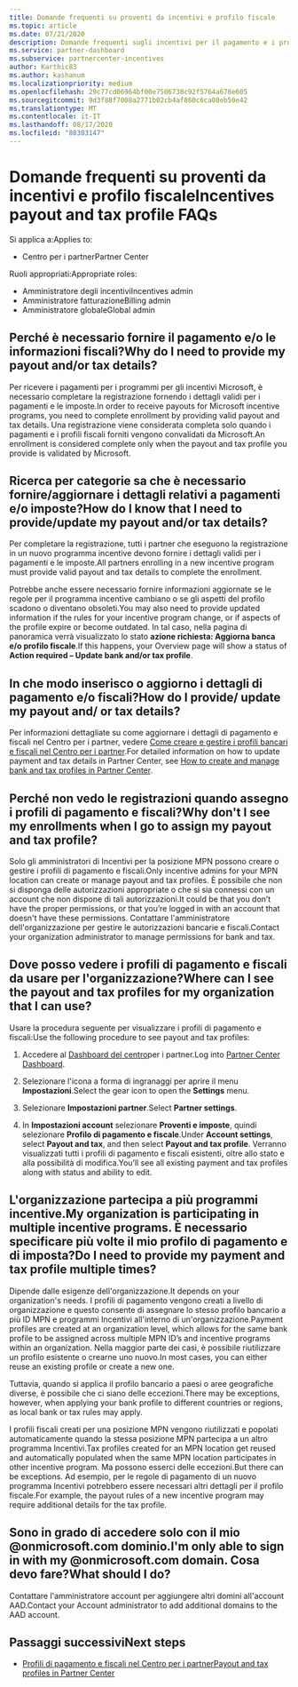 ```yaml
---
title: Domande frequenti su proventi da incentivi e profilo fiscale
ms.topic: article
ms.date: 07/21/2020
description: Domande frequenti sugli incentivi per il pagamento e i profili fiscali.
ms.service: partner-dashboard
ms.subservice: partnercenter-incentives
author: Karthic83
ms.author: kashanum
ms.localizationpriority: medium
ms.openlocfilehash: 29c77cd06964bf00e7506738c92f5764a678e605
ms.sourcegitcommit: 9d3f88f7008a2771b02cb4af860c6ca00eb50e42
ms.translationtype: MT
ms.contentlocale: it-IT
ms.lasthandoff: 08/17/2020
ms.locfileid: "88303147"
---
```

# <a name="incentives-payout-and-tax-profile-faqs"></a><span data-ttu-id="9a573-103">Domande frequenti su proventi da incentivi e profilo fiscale</span><span class="sxs-lookup"><span data-stu-id="9a573-103">Incentives payout and tax profile FAQs</span></span>

<span data-ttu-id="9a573-104">Si applica a:</span><span class="sxs-lookup"><span data-stu-id="9a573-104">Applies to:</span></span>

- <span data-ttu-id="9a573-105">Centro per i partner</span><span class="sxs-lookup"><span data-stu-id="9a573-105">Partner Center</span></span>

<span data-ttu-id="9a573-106">Ruoli appropriati:</span><span class="sxs-lookup"><span data-stu-id="9a573-106">Appropriate roles:</span></span>

- <span data-ttu-id="9a573-107">Amministratore degli incentivi</span><span class="sxs-lookup"><span data-stu-id="9a573-107">Incentives admin</span></span>
- <span data-ttu-id="9a573-108">Amministratore fatturazione</span><span class="sxs-lookup"><span data-stu-id="9a573-108">Billing admin</span></span>
- <span data-ttu-id="9a573-109">Amministratore globale</span><span class="sxs-lookup"><span data-stu-id="9a573-109">Global admin</span></span>

## <a name="why-do-i-need-to-provide-my-payout-andor-tax-details"></a><span data-ttu-id="9a573-110">Perché è necessario fornire il pagamento e/o le informazioni fiscali?</span><span class="sxs-lookup"><span data-stu-id="9a573-110">Why do I need to provide my payout and/or tax details?</span></span>

<span data-ttu-id="9a573-111">Per ricevere i pagamenti per i programmi per gli incentivi Microsoft, è necessario completare la registrazione fornendo i dettagli validi per i pagamenti e le imposte.</span><span class="sxs-lookup"><span data-stu-id="9a573-111">In order to receive payouts for Microsoft incentive programs, you need to complete enrollment by providing valid payout and tax details.</span></span> <span data-ttu-id="9a573-112">Una registrazione viene considerata completa solo quando i pagamenti e i profili fiscali forniti vengono convalidati da Microsoft.</span><span class="sxs-lookup"><span data-stu-id="9a573-112">An enrollment is considered complete only when the payout and tax profile you provide is validated by Microsoft.</span></span>

## <a name="how-do-i-know-that-i-need-to-provideupdate-my-payout-andor-tax-details"></a><span data-ttu-id="9a573-113">Ricerca per categorie sa che è necessario fornire/aggiornare i dettagli relativi a pagamenti e/o imposte?</span><span class="sxs-lookup"><span data-stu-id="9a573-113">How do I know that I need to provide/update my payout and/or tax details?</span></span>

<span data-ttu-id="9a573-114">Per completare la registrazione, tutti i partner che eseguono la registrazione in un nuovo programma incentive devono fornire i dettagli validi per i pagamenti e le imposte.</span><span class="sxs-lookup"><span data-stu-id="9a573-114">All partners enrolling in a new incentive program must provide valid payout and tax details to complete the enrollment.</span></span>

<span data-ttu-id="9a573-115">Potrebbe anche essere necessario fornire informazioni aggiornate se le regole per il programma incentive cambiano o se gli aspetti del profilo scadono o diventano obsoleti.</span><span class="sxs-lookup"><span data-stu-id="9a573-115">You may also need to provide updated information if the rules for your incentive program change, or if aspects of the profile expire or become outdated.</span></span> <span data-ttu-id="9a573-116">In tal caso, nella pagina di panoramica verrà visualizzato lo stato **azione richiesta: Aggiorna banca e/o profilo fiscale**.</span><span class="sxs-lookup"><span data-stu-id="9a573-116">If this happens, your Overview page will show a status of **Action required – Update bank and/or tax profile**.</span></span>

## <a name="how-do-i-provide-update-my-payout-and-or-tax-details"></a><span data-ttu-id="9a573-117">In che modo inserisco o aggiorno i dettagli di pagamento e/o fiscali?</span><span class="sxs-lookup"><span data-stu-id="9a573-117">How do I provide/ update my payout and/ or tax details?</span></span>

<span data-ttu-id="9a573-118">Per informazioni dettagliate su come aggiornare i dettagli di pagamento e fiscali nel Centro per i partner, vedere [Come creare e gestire i profili bancari e fiscali nel Centro per i partner](https://support.microsoft.com/help/4524534/how-to-create-and-manage-bank-and-tax-profiles-in-partner-center).</span><span class="sxs-lookup"><span data-stu-id="9a573-118">For detailed information on how to update payment and tax details in Partner Center, see [How to create and manage bank and tax profiles in Partner Center](https://support.microsoft.com/help/4524534/how-to-create-and-manage-bank-and-tax-profiles-in-partner-center).</span></span>

## <a name="why-dont-i-see-my-enrollments-when-i-go-to-assign-my-payout-and-tax-profile"></a><span data-ttu-id="9a573-119">Perché non vedo le registrazioni quando assegno i profili di pagamento e fiscali?</span><span class="sxs-lookup"><span data-stu-id="9a573-119">Why don't I see my enrollments when I go to assign my payout and tax profile?</span></span>

<span data-ttu-id="9a573-120">Solo gli amministratori di Incentivi per la posizione MPN possono creare o gestire i profili di pagamento e fiscali.</span><span class="sxs-lookup"><span data-stu-id="9a573-120">Only incentive admins for your MPN location can create or manage payout and tax profiles.</span></span> <span data-ttu-id="9a573-121">È possibile che non si disponga delle autorizzazioni appropriate o che si sia connessi con un account che non dispone di tali autorizzazioni.</span><span class="sxs-lookup"><span data-stu-id="9a573-121">It could be that you don’t have the proper permissions, or that you’re logged in with an account that doesn't have these permissions.</span></span> <span data-ttu-id="9a573-122">Contattare l'amministratore dell'organizzazione per gestire le autorizzazioni bancarie e fiscali.</span><span class="sxs-lookup"><span data-stu-id="9a573-122">Contact your organization administrator to manage permissions for bank and tax.</span></span>

## <a name="where-can-i-see-the-payout-and-tax-profiles-for-my-organization-that-i-can-use"></a><span data-ttu-id="9a573-123">Dove posso vedere i profili di pagamento e fiscali da usare per l'organizzazione?</span><span class="sxs-lookup"><span data-stu-id="9a573-123">Where can I see the payout and tax profiles for my organization that I can use?</span></span>

<span data-ttu-id="9a573-124">Usare la procedura seguente per visualizzare i profili di pagamento e fiscali:</span><span class="sxs-lookup"><span data-stu-id="9a573-124">Use the following procedure to see payout and tax profiles:</span></span>

1. <span data-ttu-id="9a573-125">Accedere al [Dashboard del centro](https://partner.microsoft.com/dashboard)per i partner.</span><span class="sxs-lookup"><span data-stu-id="9a573-125">Log into [Partner Center Dashboard](https://partner.microsoft.com/dashboard).</span></span>

2. <span data-ttu-id="9a573-126">Selezionare l'icona a forma di ingranaggi per aprire il menu **Impostazioni**.</span><span class="sxs-lookup"><span data-stu-id="9a573-126">Select the gear icon to open the **Settings** menu.</span></span>

3. <span data-ttu-id="9a573-127">Selezionare **Impostazioni partner**.</span><span class="sxs-lookup"><span data-stu-id="9a573-127">Select **Partner settings**.</span></span>

4. <span data-ttu-id="9a573-128">In **Impostazioni account** selezionare **Proventi e imposte**, quindi selezionare **Profilo di pagamento e fiscale**.</span><span class="sxs-lookup"><span data-stu-id="9a573-128">Under **Account settings**, select **Payout and tax**, and then select **Payout and tax profile**.</span></span> <span data-ttu-id="9a573-129">Verranno visualizzati tutti i profili di pagamento e fiscali esistenti, oltre allo stato e alla possibilità di modifica.</span><span class="sxs-lookup"><span data-stu-id="9a573-129">You’ll see all existing payment and tax profiles along with status and ability to edit.</span></span>

## <a name="my-organization-is-participating-in-multiple-incentive-programs-do-i-need-to-provide-my-payment-and-tax-profile-multiple-times"></a><span data-ttu-id="9a573-130">L'organizzazione partecipa a più programmi incentive.</span><span class="sxs-lookup"><span data-stu-id="9a573-130">My organization is participating in multiple incentive programs.</span></span> <span data-ttu-id="9a573-131">È necessario specificare più volte il mio profilo di pagamento e di imposta?</span><span class="sxs-lookup"><span data-stu-id="9a573-131">Do I need to provide my payment and tax profile multiple times?</span></span>

<span data-ttu-id="9a573-132">Dipende dalle esigenze dell'organizzazione.</span><span class="sxs-lookup"><span data-stu-id="9a573-132">It depends on your organization's needs.</span></span> <span data-ttu-id="9a573-133">I profili di pagamento vengono creati a livello di organizzazione e questo consente di assegnare lo stesso profilo bancario a più ID MPN e programmi Incentivi all'interno di un'organizzazione.</span><span class="sxs-lookup"><span data-stu-id="9a573-133">Payment profiles are created at an organization level, which allows for the same bank profile to be assigned across multiple MPN ID’s and incentive programs within an organization.</span></span> <span data-ttu-id="9a573-134">Nella maggior parte dei casi, è possibile riutilizzare un profilo esistente o crearne uno nuovo.</span><span class="sxs-lookup"><span data-stu-id="9a573-134">In most cases, you can either reuse an existing profile or create a new one.</span></span>

<span data-ttu-id="9a573-135">Tuttavia, quando si applica il profilo bancario a paesi o aree geografiche diverse, è possibile che ci siano delle eccezioni.</span><span class="sxs-lookup"><span data-stu-id="9a573-135">There may be exceptions, however, when applying your bank profile to different countries or regions, as local bank or tax rules may apply.</span></span>

<span data-ttu-id="9a573-136">I profili fiscali creati per una posizione MPN vengono riutilizzati e popolati automaticamente quando la stessa posizione MPN partecipa a un altro programma Incentivi.</span><span class="sxs-lookup"><span data-stu-id="9a573-136">Tax profiles created for an MPN location get reused and automatically populated when the same MPN location participates in other incentive program.</span></span> <span data-ttu-id="9a573-137">Ma possono esserci delle eccezioni.</span><span class="sxs-lookup"><span data-stu-id="9a573-137">But there can be exceptions.</span></span> <span data-ttu-id="9a573-138">Ad esempio, per le regole di pagamento di un nuovo programma Incentivi potrebbero essere necessari altri dettagli per il profilo fiscale.</span><span class="sxs-lookup"><span data-stu-id="9a573-138">For example, the payout rules of a new incentive program may require additional details for the tax profile.</span></span>  

## <a name="im-only-able-to-sign-in-with-my-onmicrosoftcom-domain-what-should-i-do"></a><span data-ttu-id="9a573-139">Sono in grado di accedere solo con il mio @onmicrosoft.com dominio.</span><span class="sxs-lookup"><span data-stu-id="9a573-139">I'm only able to sign in with my @onmicrosoft.com domain.</span></span> <span data-ttu-id="9a573-140">Cosa devo fare?</span><span class="sxs-lookup"><span data-stu-id="9a573-140">What should I do?</span></span>

<span data-ttu-id="9a573-141">Contattare l'amministratore account per aggiungere altri domini all'account AAD.</span><span class="sxs-lookup"><span data-stu-id="9a573-141">Contact your Account administrator to add additional domains to the AAD account.</span></span>

## <a name="next-steps"></a><span data-ttu-id="9a573-142">Passaggi successivi</span><span class="sxs-lookup"><span data-stu-id="9a573-142">Next steps</span></span>

- [<span data-ttu-id="9a573-143">Profili di pagamento e fiscali nel Centro per i partner</span><span class="sxs-lookup"><span data-stu-id="9a573-143">Payout and tax profiles in Partner Center</span></span>](incentives-create-and-manage-your-payout-and-tax-profiles.md)